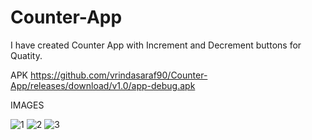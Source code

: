 # Counter-App
I have created Counter App with Increment and Decrement buttons for Quatity.

APK
https://github.com/vrindasaraf90/Counter-App/releases/download/v1.0/app-debug.apk



IMAGES



![1](https://user-images.githubusercontent.com/72187181/116827595-c2c82100-ab24-11eb-9da6-0546d61d2c05.jpeg)
![2](https://user-images.githubusercontent.com/72187181/116827602-ce1b4c80-ab24-11eb-80f1-2fd0bbf6d476.jpeg)
![3](https://user-images.githubusercontent.com/72187181/116827606-d1163d00-ab24-11eb-8fc1-5f27cae1ccbb.jpeg)
